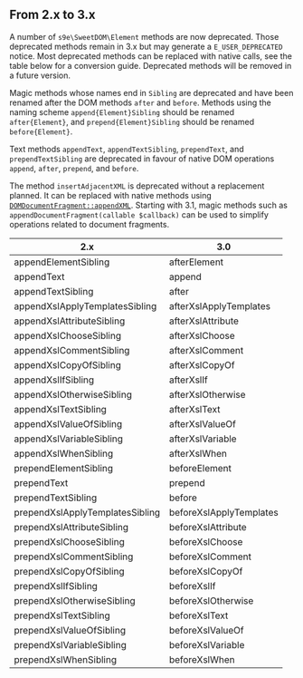 ## From 2.x to 3.x

A number of `s9e\SweetDOM\Element` methods are now deprecated. Those deprecated methods remain in 3.x but may generate a `E_USER_DEPRECATED` notice. Most deprecated methods can be replaced with native calls, see the table below for a conversion guide. Deprecated methods will be removed in a future version.

Magic methods whose names end in `Sibling` are deprecated and have been renamed after the DOM methods `after` and `before`. Methods using the naming scheme `append{Element}Sibling` should be renamed `after{Element}`, and `prepend{Element}Sibling` should be renamed `before{Element}`.

Text methods `appendText`, `appendTextSibling`, `prependText`, and `prependTextSibling` are deprecated in favour of native DOM operations `append`, `after`, `prepend`, and `before`.

The method `insertAdjacentXML` is deprecated without a replacement planned. It can be replaced with native methods using [`DOMDocumentFragment::appendXML`](https://www.php.net/manual/domdocumentfragment.appendxml.php). Starting with 3.1, magic methods such as `appendDocumentFragment(callable $callback)` can be used to simplify operations related to document fragments.


|               2.x               |           3.0           |
|---------------------------------|-------------------------|
| appendElementSibling            | afterElement            |
| appendText                      | append                  |
| appendTextSibling               | after                   |
| appendXslApplyTemplatesSibling  | afterXslApplyTemplates  |
| appendXslAttributeSibling       | afterXslAttribute       |
| appendXslChooseSibling          | afterXslChoose          |
| appendXslCommentSibling         | afterXslComment         |
| appendXslCopyOfSibling          | afterXslCopyOf          |
| appendXslIfSibling              | afterXslIf              |
| appendXslOtherwiseSibling       | afterXslOtherwise       |
| appendXslTextSibling            | afterXslText            |
| appendXslValueOfSibling         | afterXslValueOf         |
| appendXslVariableSibling        | afterXslVariable        |
| appendXslWhenSibling            | afterXslWhen            |
| prependElementSibling           | beforeElement           |
| prependText                     | prepend                 |
| prependTextSibling              | before                  |
| prependXslApplyTemplatesSibling | beforeXslApplyTemplates |
| prependXslAttributeSibling      | beforeXslAttribute      |
| prependXslChooseSibling         | beforeXslChoose         |
| prependXslCommentSibling        | beforeXslComment        |
| prependXslCopyOfSibling         | beforeXslCopyOf         |
| prependXslIfSibling             | beforeXslIf             |
| prependXslOtherwiseSibling      | beforeXslOtherwise      |
| prependXslTextSibling           | beforeXslText           |
| prependXslValueOfSibling        | beforeXslValueOf        |
| prependXslVariableSibling       | beforeXslVariable       |
| prependXslWhenSibling           | beforeXslWhen           |